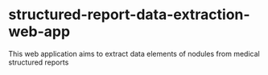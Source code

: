 # structured-report-data-extraction-web-app
This web application aims to extract data elements of nodules from medical structured reports
